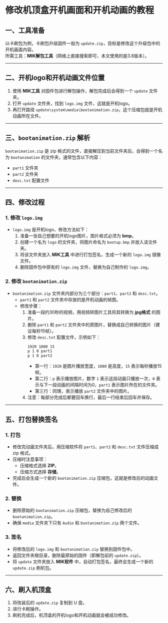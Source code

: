# 修改机顶盒开机画面和开机动画的教程

## 一、工具准备
以卡刷包为例，卡刷包升级固件一般为 `update.zip`，目标是修改这个升级包中的开机画面内容。  
所需工具：**MIK解包工具**（网络上直接搜索即可，本文使用的是3.8版本）。

---

## 二、开机logo和开机动画文件位置
1. 使用 **MIK工具** 对固件包进行解包操作，解包完成后会得到一个 `update` 文件夹。
2. 打开 `update` 文件夹，找到 `logo.img` 文件，这就是开机logo。
3. 再打开路径 `update\system\media\bootanimation.zip`，这个压缩包就是开机动画所在文件。

---

## 三、`bootanimation.zip` 解析
`bootanimation.zip` 是 zip 格式的文件，直接解压到当前文件夹后，会得到一个名为 `bootanimation` 的文件夹，通常包含以下内容：
- `part1` 文件夹
- `part2` 文件夹
- `desc.txt` 配置文件

---

## 四、修改过程

### 1. 修改 `logo.img`
- `logo.img` 是开机logo，修改方法如下：
  1. 准备一张自己想要的开机logo图片，图片格式必须为 **bmp**。
  2. 创建一个名为 `logo` 的文件夹，将图片命名为 `bootup.bmp` 并放入该文件夹。
  3. 将该文件夹放入 **MIK工具** 中进行打包签名，生成一个新的 `logo.img` 镜像文件。
  4. 删除固件包中原有的 `logo.img` 文件，替换为自己制作的 `logo.img`。

### 2. 修改 `bootanimation.zip`
- `bootanimation.zip` 文件夹内部分为三个部分：`part1`、`part2` 和 `desc.txt`。
  - `part1` 和 `part2` 文件夹中存放的是开机动画的帧图。
  - 修改步骤：
    1. 准备一段约30秒的视频，用视频转图片工具将其转换为 **jpg格式** 的图片。
    2. 删除 `part1` 和 `part2` 文件夹中的原图片，替换成自己转换的图片（建议每秒15帧）。
    3. 修改 `desc.txt` 配置文件，示例如下：
       ```txt
       1920 1080 15
       p 1 0 part1
       p 1 0 part2
       ```
       - 第一行：`1920` 是图片播放宽度，`1080` 是高度，`15` 表示每秒播放15帧。
       - 第二行：`p` 表示播放图片，数字 `1` 表示这段动画只播放一次，`0` 表示与下一段动画的间隔时间为0，`part1` 表示图片所在的文件夹。
       - 第三行：同理，表示播放 `part2` 文件夹中的图片。
    4. 注意：每部分完成后都要回车换行，最后一行结束后回车并保存。

---

## 五、打包替换签名

### 1. 打包
- 修改完动画文件夹后，用压缩软件将 `part1`、`part2` 和 `desc.txt` 文件压缩成 zip 格式。
- 压缩时注意事项：
  - 压缩格式选择 **ZIP**。
  - 压缩方式选择 **存储**。
- 完成后会生成一个新的 `bootanimation.zip` 压缩包，这就是修改后的动画文件。

### 2. 替换
- 删除原始的 `bootanimation.zip` 压缩包，替换为自己修改后的 `bootanimation.zip`。
- 确保 `media` 文件夹下只有 `Audio` 和 `bootanimation.zip` 两个文件。

### 3. 签名
- 将修改后的 `logo.img` 和 `bootanimation.zip` 替换到固件包中。
- 返回文件夹根目录，删除最原始的固件（即解包前的 `update.zip`）。
- 将 `update` 文件夹放入 **MIK软件** 中，自动打包签名，最终会生成一个新的 `update.zip` 刷机包。

---

## 六、刷入机顶盒
1. 将改装后的 `update.zip` 复制到 U 盘。
2. 进行卡刷操作。
3. 刷机完成后，机顶盒的开机logo和开机动画就会被成功修改。
